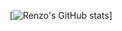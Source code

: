 <div align="center">

[![Renzo's GitHub stats](https://github-readme-stats.vercel.app/api?username=renwid&show_icons=true&icon_color=586069&text_color=586069&bg_color=fff&line_height=30&hide_title=true&title_color=0366d6)]

</div>
